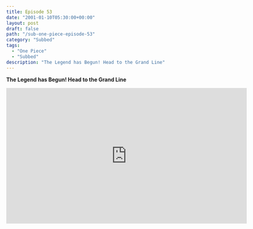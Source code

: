 ```yaml
---
title: Episode 53
date: "2001-01-10T05:30:00+00:00"
layout: post
draft: false
path: "/sub-one-piece-episode-53"
category: "Subbed"
tags:
  - "One Piece"
  - "Subbed"
description: "The Legend has Begun! Head to the Grand Line"
---
```


**The Legend has Begun! Head to the Grand Line**

<iframe width="640" height="360" src="https://www.fembed.com/v/7zo-gw8l29x" frameborder="0" marginwidth=0 marginheight=0 scrolling=no allowfullscreen></iframe>

